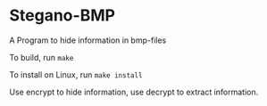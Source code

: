 Stegano-BMP
===========

A Program to hide information in bmp-files

To build, run `make`

To install on Linux, run `make install`

Use encrypt to hide information, use decrypt to extract information.
